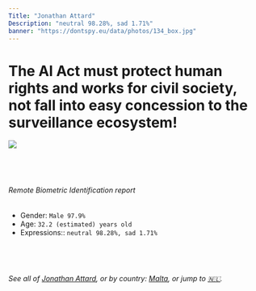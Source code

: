 ```yaml
---
Title: "Jonathan Attard"
Description: "neutral 98.28%, sad 1.71%"
banner: "https://dontspy.eu/data/photos/134_box.jpg"
---
```


# The AI Act must protect human rights and works for civil society, not fall into easy concession to the surveillance ecosystem!

<link rel="stylesheet" type="text/css" href="/css/blog.css" />

<div class="is-fake" hidden>

_This is a **fake picture**_, we collect these anyway [because the AI Act](why-deepfake) negotiation moves in a way that would create more mess in our lives! for a longer explanation, read [The Dual Threat: How Losing the Biometric Battle Fuels Deepfake Proliferation](/blog/the-dual-threat-how-losing-the-biometric-battle-fuels-deepfake-proliferation/)

</div>

<!-- <img src="https://dontspy.eu/data/photos/54_box.jpg" /> -->
<img src="https://dontspy.eu/data/photos/134_box.jpg" />

## <br>

###### Remote Biometric Identification report

* <span class="label">Gender:</span> `Male 97.9%`
* <span class="label">Age:</span> `32.2 (estimated) years old`
* <span class="label">Expressions::</span> `neutral 98.28%, sad 1.71%`

## <br>

###### See all of [Jonathan Attard](/policymaker#Jonathan%20Attard), or by country: [Malta](/country#Malta), or jump to [🇳🇱](/x/217).

## <br>